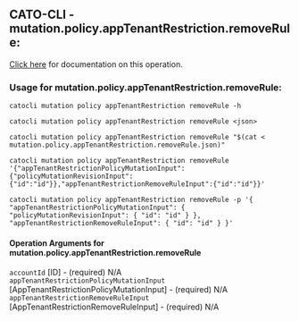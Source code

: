 
## CATO-CLI - mutation.policy.appTenantRestriction.removeRule:
[Click here](https://api.catonetworks.com/documentation/#mutation-mutation.policy.appTenantRestriction.removeRule) for documentation on this operation.

### Usage for mutation.policy.appTenantRestriction.removeRule:

`catocli mutation policy appTenantRestriction removeRule -h`

`catocli mutation policy appTenantRestriction removeRule <json>`

`catocli mutation policy appTenantRestriction removeRule "$(cat < mutation.policy.appTenantRestriction.removeRule.json)"`

`catocli mutation policy appTenantRestriction removeRule '{"appTenantRestrictionPolicyMutationInput":{"policyMutationRevisionInput":{"id":"id"}},"appTenantRestrictionRemoveRuleInput":{"id":"id"}}'`

`catocli mutation policy appTenantRestriction removeRule -p '{
    "appTenantRestrictionPolicyMutationInput": {
        "policyMutationRevisionInput": {
            "id": "id"
        }
    },
    "appTenantRestrictionRemoveRuleInput": {
        "id": "id"
    }
}'`


#### Operation Arguments for mutation.policy.appTenantRestriction.removeRule ####

`accountId` [ID] - (required) N/A    
`appTenantRestrictionPolicyMutationInput` [AppTenantRestrictionPolicyMutationInput] - (required) N/A    
`appTenantRestrictionRemoveRuleInput` [AppTenantRestrictionRemoveRuleInput] - (required) N/A    

